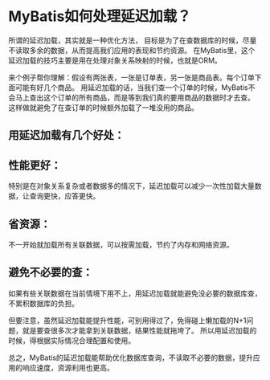 # MyBatis如何处理延迟加载？

所谓的延迟加载，其实就是一种优化方法，
目标是为了在查数据库的时候，尽量不读取多余的数据，从而提高我们应用的表现和节约资源。
在MyBatis里，这个延迟加载的技巧主要是用在处理对象关系映射的时候，也就是ORM。

来个例子帮你理解：假设有两张表，一张是订单表，另一张是商品表。每个订单下面可能有好几个商品。
用延迟加载的话，当我们查一个订单的时候，MyBatis不会马上查出这个订单的所有商品，而是等到我们真的要用商品的数据时才去查。
这样做就避免了在查订单的时候额外加载了一堆没用的商品。

## 用延迟加载有几个好处：

## 性能更好：

特别是在对象关系复杂或者数据多的情况下，延迟加载可以减少一次性加载大量数据，让查询更快，应答更快。

## 省资源：

不一开始就加载所有关联数据，可以按需加载，节约了内存和网络资源。

## 避免不必要的查：

如果有些关联数据在当前情境下用不上，用延迟加载就能避免没必要的数据库查，不累积数据库的负担。

但要注意，虽然延迟加载能提升性能，可别用得过了，免得碰上懒加载的N+1问题，就是要查很多次才能拿到关联数据，结果性能就拖垮了。
所以用延迟加载的时候，得根据实际情况合理配置和使用。

总之，MyBatis的延迟加载能帮助优化数据库查询，不读取不必要的数据，提升应用的响应速度，资源利用也更高。